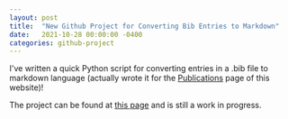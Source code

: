 ```yaml
---
layout: post
title:  "New Github Project for Converting Bib Entries to Markdown"
date:   2021-10-28 00:00:00 -0400
categories: github-project
---
```

I've written a quick Python script for converting entries in a .bib file to markdown language (actually wrote it for the [Publications](https://gjsoto.github.io/publications) page of this website)! 

The project can be found at [this page](https://github.com/gjsoto/B2MD) and is still a work in progress.